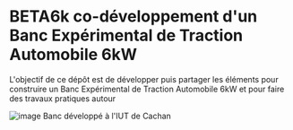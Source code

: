 # BETA6k co-développement d'un Banc Expérimental de Traction Automobile 6kW

L'objectif de ce dépôt est de développer puis partager les éléments pour construire un Banc Expérimental de Traction Automobile 6kW et pour faire des travaux pratiques autour

![image](https://github.com/user-attachments/assets/f365f16e-d460-4303-b378-ee5e90997bbb)
Banc développé à l'IUT de Cachan

